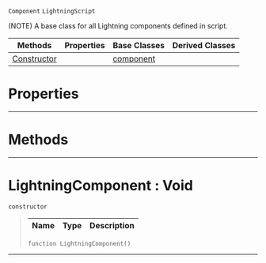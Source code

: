  `Component` `LightningScript`



(NOTE) A base class for all Lightning components defined in script.

|Methods|Properties|Base Classes|Derived Classes|
|---|---|---|---|
|[ Constructor](https://github.com/PlasmaEngine/PlasmaDocs/blob/master/code_reference/class_reference/lightningcomponent.markdown#lightningcomponent-void)| |[component](https://github.com/PlasmaEngine/PlasmaDocs/blob/master/code_reference/class_reference/component.markdown)| |


 #  Properties


---  
 #  Methods


---  
 #  LightningComponent : Void

 `constructor`

> 
> |Name|Type|Description|
> |---|---|---|
> ``` lang=cpp, name=Lightning
> function LightningComponent()
> ``` 


---  
 

 